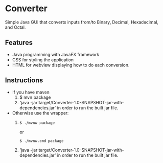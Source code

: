 # Converter
Simple Java GUI that converts inputs from/to Binary, Decimal, Hexadecimal, and Octal.

## Features
* Java programming with JavaFX framework
* CSS for styling the application
* HTML for webview displaying how to do each conversion.

## Instructions
* If you have maven
  1.	$ mvn package
  2. 	'java -jar target/Converter-1.0-SNAPSHOT-jar-with-dependencies.jar' in order to run the built jar file.
* Otherwise use the wrapper:
  1. 	```
		$ ./mvnw package
		```
		or
		```
		$ ./mvnw.cmd package
		```
  2. 'java -jar target/Converter-1.0-SNAPSHOT-jar-with-dependencies.jar' in order to run the built jar file.

